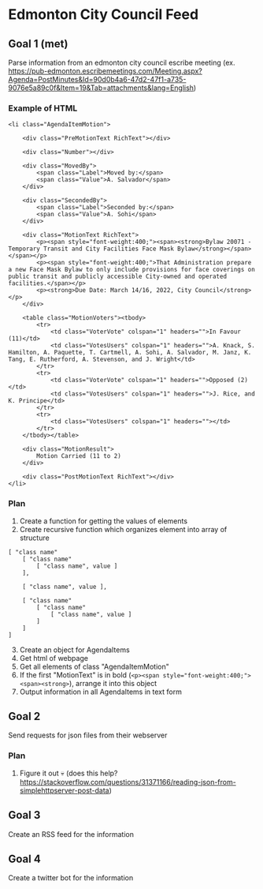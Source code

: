# Edmonton City Council Feed

## Goal 1 (met)
Parse information from an edmonton city council escribe meeting
(ex. https://pub-edmonton.escribemeetings.com/Meeting.aspx?Agenda=PostMinutes&Id=90d0b4a6-47d2-47f1-a735-9076e5a89c0f&Item=19&Tab=attachments&lang=English)

### Example of HTML
```
<li class="AgendaItemMotion">

    <div class="PreMotionText RichText"></div>
    
    <div class="Number"></div>
    
    <div class="MovedBy">
        <span class="Label">Moved by:</span>
        <span class="Value">A. Salvador</span>
    </div>
    
    <div class="SecondedBy">
        <span class="Label">Seconded by:</span>
        <span class="Value">A. Sohi</span>
    </div>
    
    <div class="MotionText RichText">
        <p><span style="font-weight:400;"><span><strong>Bylaw 20071 - Temporary Transit and City Facilities Face Mask Bylaw</strong></span></span></p>
        <p><span style="font-weight:400;">That Administration prepare a new Face Mask Bylaw to only include provisions for face coverings on public transit and publicly accessible City-owned and operated facilities.</span></p>
        <p><strong>Due Date: March 14/16, 2022, City Council</strong></p>
    </div>
    
    <table class="MotionVoters"><tbody>
        <tr>
            <td class="VoterVote" colspan="1" headers="">In Favour (11)</td>
            <td class="VotesUsers" colspan="1" headers="">A. Knack, S. Hamilton, A. Paquette, T. Cartmell, A. Sohi, A. Salvador, M. Janz, K. Tang, E. Rutherford, A. Stevenson, and J. Wright</td>
        </tr>
        <tr>
            <td class="VoterVote" colspan="1" headers="">Opposed (2)</td>
            <td class="VotesUsers" colspan="1" headers="">J. Rice, and K. Principe</td>
        </tr>
        <tr>
            <td class="VotesUsers" colspan="1" headers=""></td>
        </tr>
    </tbody></table>
    
    <div class="MotionResult">
        Motion Carried (11 to 2)
    </div>
    
    <div class="PostMotionText RichText"></div>
</li>
```

### Plan
1. Create a function for getting the values of elements
2. Create recursive function which organizes element into array of structure
```
[ "class name"
    [ "class name"
        [ "class name", value ]
    ],
    
    [ "class name", value ],

    [ "class name"
        [ "class name"
            [ "class name", value ]
        ]
    ]
]
```
3. Create an object for AgendaItems
4. Get html of webpage
5. Get all elements of class "AgendaItemMotion"
6. If the first "MotionText" is in bold (`<p><span style="font-weight:400;"><span><strong>`), arrange it into this object
7. Output information in all AgendaItems in text form

## Goal 2
Send requests for json files from their webserver

### Plan
1. Figure it out 💀 (does this help? https://stackoverflow.com/questions/31371166/reading-json-from-simplehttpserver-post-data)

## Goal 3
Create an RSS feed for the information

## Goal 4
Create a twitter bot for the information
